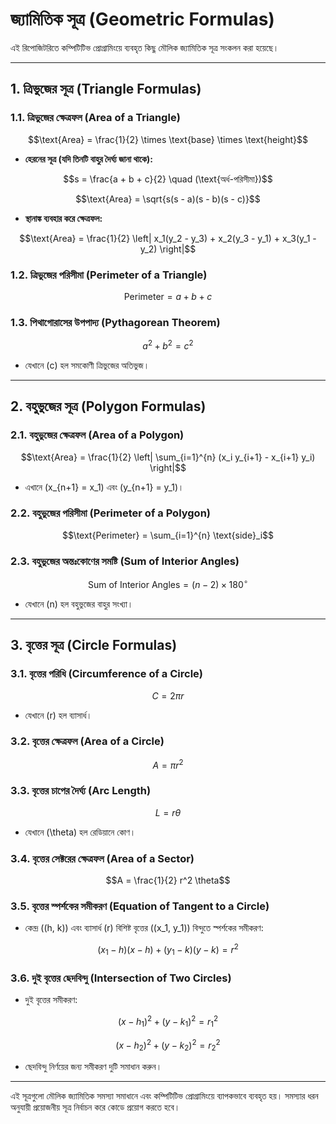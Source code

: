 # **জ্যামিতিক সূত্র (Geometric Formulas)**

এই রিপোজিটরিতে কম্পিটিটিভ প্রোগ্রামিংয়ে ব্যবহৃত কিছু মৌলিক জ্যামিতিক সূত্র সংকলন করা হয়েছে।

---

## **1. ত্রিভুজের সূত্র (Triangle Formulas)**

### **1.1. ত্রিভুজের ক্ষেত্রফল (Area of a Triangle)**
```math
\text{Area} = \frac{1}{2} \times \text{base} \times \text{height}
```
- **হেরনের সূত্র (যদি তিনটি বাহুর দৈর্ঘ্য জানা থাকে):**
```math
s = \frac{a + b + c}{2}  \quad (\text{অর্ধ-পরিসীমা})
```
```math
\text{Area} = \sqrt{s(s - a)(s - b)(s - c)}
```
- **স্থানাঙ্ক ব্যবহার করে ক্ষেত্রফল:**
```math
\text{Area} = \frac{1}{2} \left| x_1(y_2 - y_3) + x_2(y_3 - y_1) + x_3(y_1 - y_2) \right|
```

### **1.2. ত্রিভুজের পরিসীমা (Perimeter of a Triangle)**
```math
\text{Perimeter} = a + b + c
```

### **1.3. পিথাগোরাসের উপপাদ্য (Pythagorean Theorem)**
```math
a^2 + b^2 = c^2
```
- যেখানে \(c\) হল সমকোণী ত্রিভুজের অতিভুজ।

---

## **2. বহুভুজের সূত্র (Polygon Formulas)**

### **2.1. বহুভুজের ক্ষেত্রফল (Area of a Polygon)**
```math
\text{Area} = \frac{1}{2} \left| \sum_{i=1}^{n} (x_i y_{i+1} - x_{i+1} y_i) \right|
```
- এখানে \(x_{n+1} = x_1\) এবং \(y_{n+1} = y_1\)।

### **2.2. বহুভুজের পরিসীমা (Perimeter of a Polygon)**
```math
\text{Perimeter} = \sum_{i=1}^{n} \text{side}_i
```

### **2.3. বহুভুজের অন্তঃকোণের সমষ্টি (Sum of Interior Angles)**
```math
\text{Sum of Interior Angles} = (n - 2) \times 180^\circ
```
- যেখানে \(n\) হল বহুভুজের বাহুর সংখ্যা।

---

## **3. বৃত্তের সূত্র (Circle Formulas)**

### **3.1. বৃত্তের পরিধি (Circumference of a Circle)**
```math
C = 2\pi r
```
- যেখানে \(r\) হল ব্যাসার্ধ।

### **3.2. বৃত্তের ক্ষেত্রফল (Area of a Circle)**
```math
A = \pi r^2
```

### **3.3. বৃত্তের চাপের দৈর্ঘ্য (Arc Length)**
```math
L = r \theta
```
- যেখানে \(\theta\) হল রেডিয়ানে কোণ।

### **3.4. বৃত্তের সেক্টরের ক্ষেত্রফল (Area of a Sector)**
```math
A = \frac{1}{2} r^2 \theta
```

### **3.5. বৃত্তের স্পর্শকের সমীকরণ (Equation of Tangent to a Circle)**
- কেন্দ্র \((h, k)\) এবং ব্যাসার্ধ \(r\) বিশিষ্ট বৃত্তের \((x_1, y_1)\) বিন্দুতে স্পর্শকের সমীকরণ:
```math
(x_1 - h)(x - h) + (y_1 - k)(y - k) = r^2
```

### **3.6. দুই বৃত্তের ছেদবিন্দু (Intersection of Two Circles)**
- দুই বৃত্তের সমীকরণ:
```math
(x - h_1)^2 + (y - k_1)^2 = r_1^2
```
```math
(x - h_2)^2 + (y - k_2)^2 = r_2^2
```
- ছেদবিন্দু নির্ণয়ের জন্য সমীকরণ দুটি সমাধান করুন।

---

এই সূত্রগুলো মৌলিক জ্যামিতিক সমস্যা সমাধানে এবং কম্পিটিটিভ প্রোগ্রামিংয়ে ব্যাপকভাবে ব্যবহৃত হয়। সমস্যার ধরন অনুযায়ী প্রয়োজনীয় সূত্র নির্বাচন করে কোডে প্রয়োগ করতে হবে।

